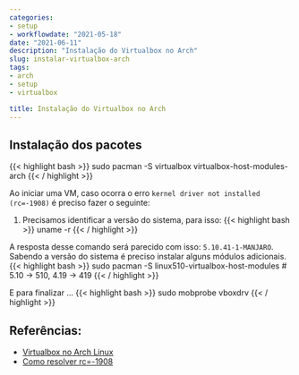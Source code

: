 ```yaml
---
categories:
- setup
- workflowdate: "2021-05-18"
date: "2021-06-11"
description: "Instalação do Virtualbox no Arch"
slug: instalar-virtualbox-arch
tags:
- arch
- setup
- virtualbox

title: Instalação do Virtualbox no Arch
---
```


## Instalação dos pacotes

{{< highlight bash >}}
sudo pacman -S virtualbox virtualbox-host-modules-arch
{{< / highlight >}}

Ao iniciar uma VM, caso ocorra o erro `kernel driver not installed (rc=-1908)` é preciso fazer o seguinte:

1. Precisamos identificar a versão do sistema, para isso:
{{< highlight bash >}}
uname -r
{{< / highlight >}}

A resposta desse comando será parecido com isso: `5.10.41-1-MANJARO`. Sabendo a versão do sistema é preciso instalar alguns módulos adicionais.
{{< highlight bash >}}
sudo pacman -S linux510-virtualbox-host-modules # 5.10 -> 510, 4.19 -> 419
{{< / highlight >}}

E para finalizar ...
{{< highlight bash >}}
sudo mobprobe vboxdrv
{{< / highlight >}}

## Referências:
- [Virtualbox no Arch Linux](https://wiki.archlinux.org/title/VirtualBox_(Portugu%C3%AAs))
- [Como resolver rc=-1908](https://www.youtube.com/watch?v=sWoet7O0GsY)
